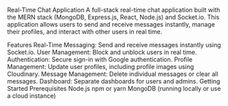 Real-Time Chat Application
A full-stack real-time chat application built with the MERN stack (MongoDB, Express.js, React, Node.js) and Socket.io. This application allows users to send and receive messages instantly, manage their profiles, and interact with other users in real time.

Features
Real-Time Messaging: Send and receive messages instantly using Socket.io.
User Management: Block and unblock users in real time.
Authentication: Secure sign-in with Google authentication.
Profile Management: Update user profiles, including profile images using Cloudinary.
Message Management: Delete individual messages or clear all messages.
Dashboard: Separate dashboards for users and admins.
Getting Started
Prerequisites
Node.js
npm or yarn
MongoDB (running locally or use a cloud instance)
